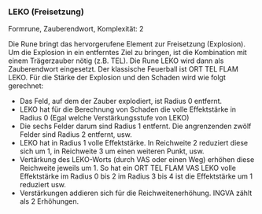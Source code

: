 ### LEKO (Freisetzung)

Formrune, Zauberendwort, Komplexität: 2

Die Rune bringt das hervorgerufene Element zur Freisetzung (Explosion). Um die Explosion in ein entferntes Ziel zu
bringen, ist die Kombination mit einem Trägerzauber nötig (z.B. TEL). Die Rune LEKO wird dann als Zauberendwort
eingesetzt. Der klassische Feuerball ist ORT TEL FLAM LEKO. Für die Stärke der Explosion und den Schaden wird wie
folgt gerechnet:

* Das Feld, auf dem der Zauber explodiert, ist Radius 0 entfernt.
* LEKO hat für die Berechnung von Schaden die volle Effektstärke in Radius 0 (Egal welche Verstärkungsstufe von LEKO)
* Die sechs Felder darum sind Radius 1 entfernt. Die angrenzenden zwölf Felder sind Radius 2 entfernt, usw.
* LEKO hat in Radius 1 volle Effektstärke. In Reichweite 2 reduziert diese sich um 1, in Reichweite 3 um einen
weiteren Punkt, usw.
* Vertärkung des LEKO-Worts (durch VAS oder einen Weg) erhöhen diese Reichweite jeweils um 1. So hat ein
ORT TEL FLAM VAS LEKO volle Effektstärke im Radius 0 bis 2 im Radius 3 bis 4 ist die Effektstärke um 1 reduziert usw.
* Verstärkungen addieren sich für die Reichweitenerhöhung. INGVA zählt als 2 Erhöhungen.
